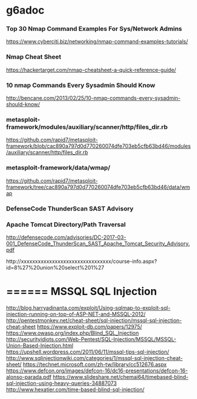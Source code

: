 # g6adoc
### Top 30 Nmap Command Examples For Sys/Network Admins
https://www.cyberciti.biz/networking/nmap-command-examples-tutorials/

### Nmap Cheat Sheet
https://hackertarget.com/nmap-cheatsheet-a-quick-reference-guide/

### 10 nmap Commands Every Sysadmin Should Know
http://bencane.com/2013/02/25/10-nmap-commands-every-sysadmin-should-know/

### metasploit-framework/modules/auxiliary/scanner/http/files_dir.rb
https://github.com/rapid7/metasploit-framework/blob/cac890a797d0d770260074dfe703eb5cfb63bd46/modules/auxiliary/scanner/http/files_dir.rb

### metasploit-framework/data/wmap/
https://github.com/rapid7/metasploit-framework/tree/cac890a797d0d770260074dfe703eb5cfb63bd46/data/wmap

### DefenseCode ThunderScan SAST Advisory
### Apache Tomcat Directory/Path Traversal
http://defensecode.com/advisories/DC-2017-03-001_DefenseCode_ThunderScan_SAST_Apache_Tomcat_Security_Advisory.pdf


http://xxxxxxxxxxxxxxxxxxxxxxxxxxxxxxxx/course-info.aspx?id=8%27%20union%20select%201%27

======
MSSQL SQL Injection
======
http://blog.harryadinanta.com/exploit/Using-sqlmap-to-exploit-sql-injection-running-on-top-of-ASP-NET-and-MSSQL-2012/
http://pentestmonkey.net/cheat-sheet/sql-injection/mssql-sql-injection-cheat-sheet
https://www.exploit-db.com/papers/12975/
https://www.owasp.org/index.php/Blind_SQL_Injection
http://securityidiots.com/Web-Pentest/SQL-Injection/MSSQL/MSSQL-Union-Based-Injection.html
https://upshell.wordpress.com/2011/06/11/mssql-tips-sql-injection/
http://www.sqlinjectionwiki.com/categories/1/mssql-sql-injection-cheat-sheet/
https://technet.microsoft.com/zh-tw/library/cc512676.aspx
https://www.defcon.org/images/defcon-16/dc16-presentations/defcon-16-alonso-parada.pdf
https://www.slideshare.net/chemai64/timebased-blind-sql-injection-using-heavy-queries-34887073
http://www.hexatier.com/time-based-blind-sql-injection/

